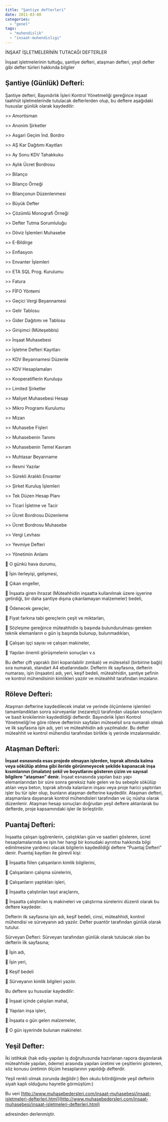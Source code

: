 ```yaml
---
title: "Şantiye defterleri"
date: 2011-03-08
categories: 
  - "genel"
tags: 
  - "muhendislik"
  - "insaat-muhendisligi"
---
```


İNŞAAT İŞLETMELERİNİN TUTACAĞI DEFTERLER  
  
İnşaat işletmelerinin tuttuğu, şantiye defteri, ataşman defteri, yeşil defter gibi defter türleri hakkında bilgiler  

## Şantiye (Günlük) Defteri:

  
Şantiye defteri, Bayındırlık İşleri Kontrol Yönetmeliği gereğince inşaat taahhüt işletmelerinde tutulacak defterlerden olup, bu deftere aşağıdaki hususlar günlük olarak kaydedilir:  
  
\>> Amortisman  
  
\>> Anonim Şirketler  
  
\>> Asgari Geçim İnd. Bordro  
  
\>> AŞ Kar Dağıtımı Kayıtları  
  
\>> Ay Sonu KDV Tahakkuku  
  
\>> Aylık Ücret Bordrosu  
  
\>> Bilanço  
  
\>> Bilanço Örneği  
  
\>> Bilançonun Düzenlenmesi  
  
\>> Büyük Defter  
  
\>> Çözümlü Monografi Örneği  
  
\>> Defter Tutma Sorumluluğu  
  
\>> Döviz İşlemleri Muhasebe  
  
\>> E-Bildirge  
  
\>> Enflasyon  
  
\>> Envanter İşlemleri  
  
\>> ETA SQL Prog. Kurulumu  
  
\>> Fatura  
  
\>> FİFO Yöntemi  
  
\>> Geçici Vergi Beyannamesi  
  
\>> Gelir Tablosu  
  
\>> Gider Dağıtımı ve Tablosu  
  
\>> Girişimci (Müteşebbis)  
  
\>> İnşaat Muhasebesi  
  
\>> İşletme Defteri Kayıtları  
  
\>> KDV Beyannamesi Düzenle  
  
\>> KDV Hesaplamaları  
  
\>> Kooperatiflerin Kuruluşu  
  
\>> Limited Şirketler  
  
\>> Maliyet Muhasebesi Hesap  
  
\>> Mikro Programı Kurulumu  
  
\>> Mizan  
  
\>> Muhasebe Fişleri  
  
\>> Muhasebenin Tanımı  
  
\>> Muhasebenin Temel Kavram  
  
\>> Muhtasar Beyanname  
  
\>> Resmi Yazılar  
  
\>> Sürekli Aralıklı Envanter  
  
\>> Şirket Kuruluş İşlemleri  
  
\>> Tek Düzen Hesap Planı  
  
\>> Ticari İşletme ve Tacir  
  
\>> Ücret Bordrosu Düzenleme  
  
\>> Ücret Bordrosu Muhasebe  
  
\>> Vergi Levhası  
  
\>> Yevmiye Defteri  
  
\>> Yönetimin Anlamı  
  
 O günkü hava durumu,  
  
 İşin ilerleyişi, gelişmesi,  
  
 Çıkan engeller,  
  
 İnşaata giren ihrazat (Müteahhidin inşaatta kullanılmak üzere işyerine getirdiği, bir daha şantiye dışına çıkarılamayan malzemeler) bedeli,  
  
 Ödenecek gereçler,  
  
 Fiyat farkına tabi gereçlerin çeşit ve miktarları,  
  
 Sözleşme gereğince müteahhidin iş başında bulundurulması gereken teknik elemanların o gün iş başında bulunup, bulunmadıkları,  
  
 Çalışan işçi sayısı ve çalışan makineler,  
  
 Yapılan önemli görüşmelerin sonuçları v.s  
  
Bu defter çift yapraklı (biri koparılabilir zımbalı) ve müteselsil (birbirine bağlı) sıra numaralı, standart A4 ebatlarındadır. Defterin ilk sayfasına, defterin numarası, işin (inşaatın) adı, yeri, keşif bedeli, müteahhidin, şantiye şefinin ve kontrol mühendisinin kimlikleri yazılır ve müteahhit tarafından imzalanır.  

## Röleve Defteri:

  
Ataşman defterine kaydedilecek imalat ve yerinde ölçümleme işlemleri tamamlandıktan sonra sürveyanlar (nezaretçi) tarafından ulaşılan sonuçların ve basit krokilerinin kaydedildiği defterdir. Bayındırlık İşleri Kontrol Yönetmeliği’ne göre röleve defterinin sayfaları müteselsil sıra numaralı olmalı ve ilk sayfasına işin adı, yeri ve müteahhidin adı yazılmalıdır. Bu defter müteahhit ve kontrol mühendisi tarafından birlikte iş yerinde imzalanmalıdır.  

## Ataşman Defteri:

  
**İnşaat esnasında esas projede olmayan işlerden, toprak altında kalma veya sökülüp atılma gibi ileride görünmeyecek şekilde kapanacak inşa kısımlarının (imalatın) şekil ve boyutlarını gösteren çizim ve sayısal bilgilere “ataşman” denir.** İnşaat esnasında yapılan bazı yapı elemanlarından bir süre sonra gereksiz hale gelen ve bu sebeple sökülüp atılan veya beton, toprak altında kalanların inşası veya proje harici yaptırılan işler bu tür işler olup, bunların ataşman defterine kaydedilir. Ataşman defteri, ataşmanlara dayanarak kontrol mühendisleri tarafından ve üç nüsha olarak düzenlenir. Ataşman hesap sonuçları doğrudan yeşil deftere aktarılarak bu defterde, proje kapsamındaki işler ile birleştirilir.  

## Puantaj Defteri:

  
İnşaatta çalışan işgörenlerin, çalıştıkları gün ve saatleri gösteren, ücret hesaplamalarında ve işin her hangi bir konudaki ayrıntısı hakkında bilgi edinilmesine yardımcı olacak bilgilerin kaydedildiği deftere “Puantaj Defteri” denir. Puantaj kayıtları ile görevli kişi:  
  
 İnşaatta fiilen çalışanların kimlik bilgilerini,  
  
 Çalışanların çalışma sürelerini,  
  
 Çalışanların yaptıkları işleri,  
  
 İnşaatta çalıştırılan taşıt araçlarını,  
  
 İnşaatta çalıştırılan iş makineleri ve çalıştırma sürelerini düzenli olarak bu deftere kaydeder.  
  
Defterin ilk sayfasına işin adı, keşif bedeli, cinsi, müteahhidi, kontrol mühendisi ve sürveyanın adı yazılır. Defter puantör tarafından günlük olarak tutulur.  
  
Sürveyan Defteri: Sürveyan tarafından günlük olarak tutulacak olan bu defterin ilk sayfasına;  
  
 İşin adı,  
  
 İşin yeri,  
  
 Keşif bedeli  
  
 Sürveyanın kimlik bilgileri yazılır.  
  
Bu deftere şu hususlar kaydedilir:  
  
 İnşaat içinde çalışılan mahal,  
  
 Yapılan inşa işleri,  
  
 İnşaata o gün gelen malzemeler,  
  
 O gün işyerinde bulunan makineler.  

## Yeşil Defter:

  
İki istihkak (hak ediş-yapılan iş doğrultusunda hazırlanan rapora dayanılarak müteahhide yapılan, ödeme) arasında yapılan üretimi ve çeşitlerini gösteren, söz konusu üretimin ölçüm hesaplarının yapıldığı defterdir.  
  
Yeşil renkli olmak zorunda değildir:) Ben okulu bitirdiğimde yeşil defterin siyah kaplı olduğunu hayretle görmüştüm:)  
  
Bu veri [http://www.muhasebedersleri.com/insaat-muhasebesi/insaat-isletmeleri-defterleri.html](http://www.muhasebedersleri.com/insaat-muhasebesi/insaat-isletmeleri-defterleri.html)  
  
adresinden derlenmiştir.
